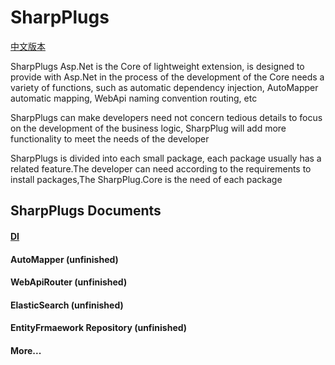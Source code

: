 # SharpPlugs
[中文版本](/doc/ddocument_cn.md)

SharpPlugs Asp.Net is the Core of lightweight extension, is designed to provide with Asp.Net in the process of the development of the Core needs a variety of functions, such as automatic dependency injection, AutoMapper automatic mapping, WebApi naming convention routing, etc

SharpPlugs can make developers need not concern tedious details to focus on the development of the business logic, SharpPlug will add more functionality to meet the needs of the developer

SharpPlugs is divided into each small package, each package usually has a related  feature.The developer can need according to the requirements to install packages,The SharpPlug.Core is the need of each package

## SharpPlugs Documents

#### [DI](/doc/DI.md) 

#### AutoMapper (unfinished)

#### WebApiRouter (unfinished)

#### ElasticSearch (unfinished)

#### EntityFrmaework Repository (unfinished)

#### More...
